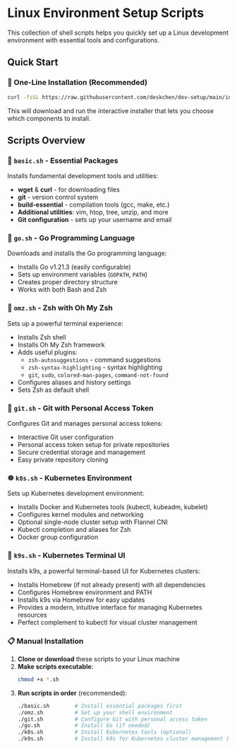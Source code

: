 # Linux Environment Setup Scripts

This collection of shell scripts helps you quickly set up a Linux development environment with essential tools and configurations.

## Quick Start

### 🚀 One-Line Installation (Recommended)
```bash
curl -fsSL https://raw.githubusercontent.com/deskchen/dev-setup/main/install.sh | bash
```

This will download and run the interactive installer that lets you choose which components to install.

## Scripts Overview

### 🔧 `basic.sh` - Essential Packages
Installs fundamental development tools and utilities:
- **wget** & **curl** - for downloading files
- **git** - version control system
- **build-essential** - compilation tools (gcc, make, etc.)
- **Additional utilities**: vim, htop, tree, unzip, and more
- **Git configuration** - sets up your username and email

### 🐹 `go.sh` - Go Programming Language
Downloads and installs the Go programming language:
- Installs Go v1.21.3 (easily configurable)
- Sets up environment variables (`GOPATH`, `PATH`)
- Creates proper directory structure
- Works with both Bash and Zsh

### 🚀 `omz.sh` - Zsh with Oh My Zsh
Sets up a powerful terminal experience:
- Installs Zsh shell
- Installs Oh My Zsh framework
- Adds useful plugins:
  - `zsh-autosuggestions` - command suggestions
  - `zsh-syntax-highlighting` - syntax highlighting
  - `git`, `sudo`, `colored-man-pages`, `command-not-found`
- Configures aliases and history settings
- Sets Zsh as default shell

### 🔐 `git.sh` - Git with Personal Access Token
Configures Git and manages personal access tokens:
- Interactive Git user configuration
- Personal access token setup for private repositories
- Secure credential storage and management
- Easy private repository cloning

### ☸️ `k8s.sh` - Kubernetes Environment
Sets up Kubernetes development environment:
- Installs Docker and Kubernetes tools (kubectl, kubeadm, kubelet)
- Configures kernel modules and networking
- Optional single-node cluster setup with Flannel CNI
- Kubectl completion and aliases for Zsh
- Docker group configuration

### 🎯 `k9s.sh` - Kubernetes Terminal UI
Installs k9s, a powerful terminal-based UI for Kubernetes clusters:
- Installs Homebrew (if not already present) with all dependencies
- Configures Homebrew environment and PATH
- Installs k9s via Homebrew for easy updates
- Provides a modern, intuitive interface for managing Kubernetes resources
- Perfect complement to kubectl for visual cluster management

### 📋 Manual Installation

1. **Clone or download** these scripts to your Linux machine
2. **Make scripts executable**:
   ```bash
   chmod +x *.sh
   ```
3. **Run scripts in order** (recommended):
   ```bash
   ./basic.sh        # Install essential packages first
   ./omz.sh          # Set up your shell environment
   ./git.sh          # Configure Git with personal access token
   ./go.sh           # Install Go (if needed)
   ./k8s.sh          # Install Kubernetes tools (optional)
   ./k9s.sh          # Install k9s for Kubernetes cluster management (optional)
   ```